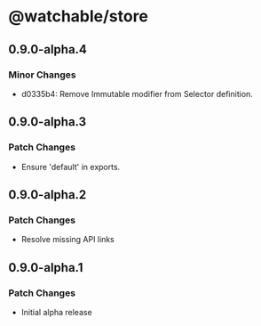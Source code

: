# @watchable/store

## 0.9.0-alpha.4

### Minor Changes

- d0335b4: Remove Immutable modifier from Selector definition.

## 0.9.0-alpha.3

### Patch Changes

- Ensure 'default' in exports.

## 0.9.0-alpha.2

### Patch Changes

- Resolve missing API links

## 0.9.0-alpha.1

### Patch Changes

- Initial alpha release
